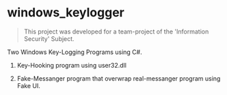 # windows_keylogger


> This project was developed for a team-project of the 'Information Security' Subject.


Two Windows Key-Logging Programs using C#.

1. Key-Hooking program using user32.dll

2. Fake-Messanger program that overwrap real-messanger program using Fake UI.
